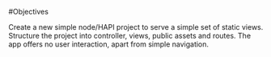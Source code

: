 #Objectives

Create a new simple node/HAPI project to serve a simple set of static views. Structure the project into controller, views, public assets and routes. The app offers no user interaction, apart from simple navigation.

